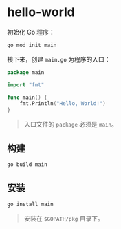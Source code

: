 # hello-world

初始化 Go 程序：

```bash
go mod init main
```

接下来，创建 `main.go` 为程序的入口：

```go
package main

import "fmt"

func main() {
	fmt.Println("Hello, World!")
}
```

> 入口文件的 `package` 必须是 `main`。

## 构建

```bash
go build main
```

## 安装

```bash
go install main
```

> 安装在 `$GOPATH/pkg` 目录下。
